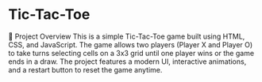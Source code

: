 # Tic-Tac-Toe
📌 Project Overview This is a simple Tic-Tac-Toe game built using HTML, CSS, and JavaScript. The game allows two players (Player X and Player O) to take turns selecting cells on a 3x3 grid until one player wins or the game ends in a draw. The project features a modern UI, interactive animations, and a restart button to reset the game anytime.
